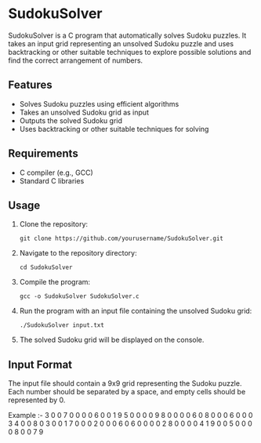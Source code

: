 # SudokuSolver

SudokuSolver is a C program that automatically solves Sudoku puzzles. It takes an input grid representing an unsolved Sudoku puzzle and uses backtracking or other suitable techniques to explore possible solutions and find the correct arrangement of numbers.

## Features

- Solves Sudoku puzzles using efficient algorithms
- Takes an unsolved Sudoku grid as input
- Outputs the solved Sudoku grid
- Uses backtracking or other suitable techniques for solving

## Requirements

- C compiler (e.g., GCC)
- Standard C libraries

## Usage

1. Clone the repository:
    ```
    git clone https://github.com/yourusername/SudokuSolver.git
    ```

2. Navigate to the repository directory:
    ```
    cd SudokuSolver
    ```

3. Compile the program:
    ```
    gcc -o SudokuSolver SudokuSolver.c
    ```

4. Run the program with an input file containing the unsolved Sudoku grid:
    ```
    ./SudokuSolver input.txt
    ```

5. The solved Sudoku grid will be displayed on the console.

## Input Format

The input file should contain a 9x9 grid representing the Sudoku puzzle. Each number should be separated by a space, and empty cells should be represented by 0.

Example :-
 3 0 0 7 0 0 0 0 6 0 0 1 9 5 0 0 0 0 9 8 0 0 0 0 6 0 8 0 0 0 6 0 0 0 3 4 0 0 8 0 3 0 0 1 7 0 0 0 2 0 0 0 6 0 6 0 0 0 0 2 8 0 0 0 0 4 1 9 0 0 5 0 0 0 0 8 0 0 7 9
 
